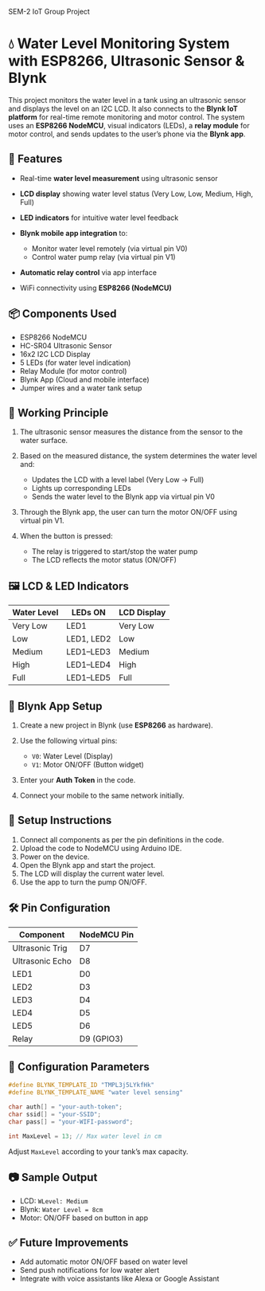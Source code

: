 SEM-2 IoT Group Project

# 💧 Water Level Monitoring System with ESP8266, Ultrasonic Sensor & Blynk

This project monitors the water level in a tank using an ultrasonic sensor and displays the level on an I2C LCD. It also connects to the **Blynk IoT platform** for real-time remote monitoring and motor control. The system uses an **ESP8266 NodeMCU**, visual indicators (LEDs), a **relay module** for motor control, and sends updates to the user’s phone via the **Blynk app**.

## 🔧 Features

* Real-time **water level measurement** using ultrasonic sensor
* **LCD display** showing water level status (Very Low, Low, Medium, High, Full)
* **LED indicators** for intuitive water level feedback
* **Blynk mobile app integration** to:

  * Monitor water level remotely (via virtual pin V0)
  * Control water pump relay (via virtual pin V1)
* **Automatic relay control** via app interface
* WiFi connectivity using **ESP8266 (NodeMCU)**

## 📦 Components Used

* ESP8266 NodeMCU
* HC-SR04 Ultrasonic Sensor
* 16x2 I2C LCD Display
* 5 LEDs (for water level indication)
* Relay Module (for motor control)
* Blynk App (Cloud and mobile interface)
* Jumper wires and a water tank setup

## 🧠 Working Principle

1. The ultrasonic sensor measures the distance from the sensor to the water surface.
2. Based on the measured distance, the system determines the water level and:

   * Updates the LCD with a level label (Very Low → Full)
   * Lights up corresponding LEDs
   * Sends the water level to the Blynk app via virtual pin V0
3. Through the Blynk app, the user can turn the motor ON/OFF using virtual pin V1.
4. When the button is pressed:

   * The relay is triggered to start/stop the water pump
   * The LCD reflects the motor status (ON/OFF)

## 🖼️ LCD & LED Indicators

| Water Level | LEDs ON    | LCD Display |
| ----------- | ---------- | ----------- |
| Very Low    | LED1       | Very Low    |
| Low         | LED1, LED2 | Low         |
| Medium      | LED1–LED3  | Medium      |
| High        | LED1–LED4  | High        |
| Full        | LED1–LED5  | Full        |

## 📲 Blynk App Setup

1. Create a new project in Blynk (use **ESP8266** as hardware).
2. Use the following virtual pins:

   * `V0`: Water Level (Display)
   * `V1`: Motor ON/OFF (Button widget)
3. Enter your **Auth Token** in the code.
4. Connect your mobile to the same network initially.

## 🔧 Setup Instructions

1. Connect all components as per the pin definitions in the code.
2. Upload the code to NodeMCU using Arduino IDE.
3. Power on the device.
4. Open the Blynk app and start the project.
5. The LCD will display the current water level.
6. Use the app to turn the pump ON/OFF.

## 🛠️ Pin Configuration

| Component       | NodeMCU Pin |
| --------------- | ----------- |
| Ultrasonic Trig | D7          |
| Ultrasonic Echo | D8          |
| LED1            | D0          |
| LED2            | D3          |
| LED3            | D4          |
| LED4            | D5          |
| LED5            | D6          |
| Relay           | D9 (GPIO3)  |

## 🧾 Configuration Parameters

```cpp
#define BLYNK_TEMPLATE_ID "TMPL3j5LYkfHk"
#define BLYNK_TEMPLATE_NAME "water level sensing"

char auth[] = "your-auth-token";
char ssid[] = "your-SSID";
char pass[] = "your-WIFI-password";

int MaxLevel = 13; // Max water level in cm
```

Adjust `MaxLevel` according to your tank’s max capacity.

## 📷 Sample Output

* LCD: `WLevel: Medium`
* Blynk: `Water Level = 8cm`
* Motor: ON/OFF based on button in app

## ✅ Future Improvements

* Add automatic motor ON/OFF based on water level
* Send push notifications for low water alert
* Integrate with voice assistants like Alexa or Google Assistant

